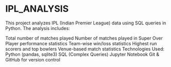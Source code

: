 # IPL_ANALYSIS
This project analyzes IPL (Indian Premier League) data using SQL queries in Python. The analysis includes:

Total number of matches played
Number of matches played in Super Over
Player performance statistics
Team-wise win/loss statistics
Highest run scorers and top bowlers
Venue-based match statistics
Technologies Used:
Python (pandas, sqlite3)
SQL (Complex Queries)
Jupyter Notebook
Git & GitHub for version control


